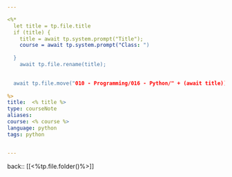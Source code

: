 ```yaml
---

<%*
  let title = tp.file.title
  if (title) {
    title = await tp.system.prompt("Title");
    course = await tp.system.prompt("Class: ")
    
  } 
	await tp.file.rename(title);
 

  await tp.file.move("010 - Programming/016 - Python/" + (await title))
  
%>
title:  <% title %>
type: courseNote
aliases:
course: <% course %>
language: python
tags: python


---
```

back:: [[<%tp.file.folder()%>]]


